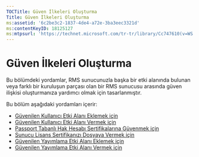```yaml
---
TOCTitle: Güven İlkeleri Oluşturma
Title: Güven İlkeleri Oluşturma
ms:assetid: '6c2be3c2-1837-4de4-a72e-3ba3eec3321d'
ms:contentKeyID: 18125127
ms:mtpsurl: 'https://technet.microsoft.com/tr-tr/library/Cc747610(v=WS.10)'
---
```


Güven İlkeleri Oluşturma
========================

Bu bölümdeki yordamlar, RMS sunucunuzla başka bir etki alanında bulunan veya farklı bir kuruluşun parçası olan bir RMS sunucusu arasında güven ilişkisi oluşturmanıza yardımcı olmak için tasarlanmıştır.

Bu bölüm aşağıdaki yordamları içerir:

-   [Güvenilen Kullanıcı Etki Alanı Eklemek için](https://technet.microsoft.com/ed672e58-6272-4ac0-a434-d1d938037e93)
-   [Güvenilen Kullanıcı Etki Alanı Vermek için](https://technet.microsoft.com/40281ba3-2674-43ca-aa6d-1deb9302eb0e)
-   [Passport Tabanlı Hak Hesabı Sertifikalarına Güvenmek için](https://technet.microsoft.com/c096fa36-c40d-4b28-843c-e9cbbe8eef70)
-   [Sunucu Lisans Sertifikanızı Dosyaya Vermek için](https://technet.microsoft.com/d683a629-71b3-4b11-932b-4ab0317334af)
-   [Güvenilen Yayımlama Etki Alanı Eklemek için](https://technet.microsoft.com/731416d8-ddf4-4d4a-9f1a-bbd1ea48fe3c)
-   [Güvenilen Yayımlama Etki Alanı Vermek için](https://technet.microsoft.com/3fb138dd-e324-43f8-97e0-da0027a036a3)
